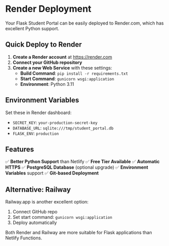# Render Deployment

Your Flask Student Portal can be easily deployed to Render.com, which has excellent Python support.

## Quick Deploy to Render

1. **Create a Render account** at https://render.com
2. **Connect your GitHub repository**
3. **Create a new Web Service** with these settings:
   - **Build Command**: `pip install -r requirements.txt`
   - **Start Command**: `gunicorn wsgi:application`
   - **Environment**: Python 3.11

## Environment Variables

Set these in Render dashboard:
- `SECRET_KEY`: `your-production-secret-key`
- `DATABASE_URL`: `sqlite:///tmp/student_portal.db`
- `FLASK_ENV`: `production`

## Features

✅ **Better Python Support** than Netlify
✅ **Free Tier Available**
✅ **Automatic HTTPS**
✅ **PostgreSQL Database** (optional upgrade)
✅ **Environment Variables** support
✅ **Git-based Deployment**

## Alternative: Railway

Railway.app is another excellent option:
1. Connect GitHub repo
2. Set start command: `gunicorn wsgi:application`
3. Deploy automatically

Both Render and Railway are more suitable for Flask applications than Netlify Functions.
